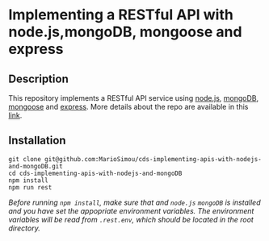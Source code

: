 # Implementing a RESTful API with node.js,mongoDB, mongoose and express

## Description

This repository implements a RESTful API service using [node.js](https://nodejs.org/en/), [mongoDB](https://www.mongodb.com/), [mongoose](https://mongoosejs.com/) and [express](https://expressjs.com/). More details about the repo are available in this [link](https://coredatascience.herokuapp.com/category/web-development/5d8f8c9bde756a0017b41fac).

## Installation

```
git clone git@github.com:MarioSimou/cds-implementing-apis-with-nodejs-and-mongoDB.git
cd cds-implementing-apis-with-nodejs-and-mongoDB
npm install
npm run rest
```
*Before running ```npm install```, make sure that and `node.js` `mongoDB` is installed and you have set the appopriate environment variables. The environment variables will be read from `.rest.env`, which should be located in the root directory.*
